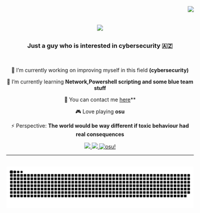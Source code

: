 <img align="right" src="https://visitor-badge.laobi.icu/badge?page_id=salesp07.salesp07" />

<h1 align="center">
    <img src="https://readme-typing-svg.herokuapp.com/?font=Righteous&size=35&center=true&vCenter=true&width=500&height=70&duration=4000&lines=Hi+There!+👋;+I'm+Pedro+Muniz!;" />
</h1>

<h3 align="center">Just a guy who is interested in cybersecurity 🇦🇿</h3>

<br/>

<div align="center">
 
 🔭 I’m currently working on improving myself in this field **(cybersecurity)**
 
 🌱 I’m currently learning **Network,Powershell scripting and some blue team stuff**

💬 You can contact me  [here](https://www.instagram.com/muradbakirov/?igsh=MXNkYWs1eWJuaDFjbg%3D%3D&utm_source=qr#)**

🎮 Love playing **osu**

⚡ Perspective: **The world would be way different if toxic behaviour had real consequences**



 </div>
 
<div align="center"> 
  <a href="mailto:bekirovm453@gmail.com">
    <img src="https://img.shields.io/badge/Gmail-333333?style=for-the-badge&logo=gmail&logoColor=red" />
  </a>
  <a href="https://www.linkedin.com/in/murad-bakirov-115067238/" target="_blank">
    <img src="https://img.shields.io/badge/LinkedIn-0077B5?style=for-the-badge&logo=linkedin&logoColor=white" target="_blank" />
  </a>
<a href="https://osu.ppy.sh/users/28000064" target="_blank">
  <img src="https://assets.ppy.sh/logo-with-background.png" alt="osu!" width="60" />
</a>
 <!-- sqlite, safari, google-chrome are other good icon options -->
  </a>
</div>

 <hr/>
 


<div align="center">
 
  <br>
  <img alt="snake eating my contributions" src="https://raw.githubusercontent.com/salesp07/salesp07/output/github-contribution-grid-snake.svg" />
  
  <br/><br/><br/>
</div>





<br/><br/>



<br/>




